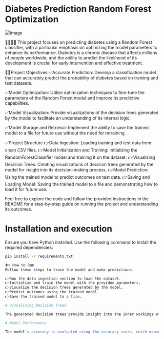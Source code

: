 # Diabetes Prediction Random Forest Optimization

![image](https://github.com/Munchkinland/Diabetes-Predictor-Random-Forest-Optimizer/assets/92251234/e1e072cb-4164-492d-b93d-214d6ec2d693)

👩‍⚕️👨‍⚕ This project focuses on predicting diabetes using a Random Forest classifier, with a particular emphasis on optimizing the model parameters to enhance its performance. Diabetes is a chronic disease that affects millions of people worldwide, and the ability to predict the likelihood of its development is crucial for early intervention and effective treatment.

👩‍💻Project Objectives
✅Accurate Prediction: Develop a classification model that can accurately predict the probability of diabetes based on training and test datasets.

✅Model Optimization: Utilize optimization techniques to fine-tune the parameters of the Random Forest model and improve its predictive capabilities.

✅Model Visualization: Provide visualizations of the decision trees generated by the model to facilitate an understanding of its internal logic.

✅Model Storage and Retrieval: Implement the ability to save the trained model to a file for future use without the need for retraining.

✅Project Structure
👉Data Ingestion: Loading training and test data from clean CSV files.
👉Model Initialization and Training: Initializing the RandomForestClassifier model and training it on the dataset.
👉Visualizing Decision Trees: Creating visualizations of decision trees generated by the model for insight into its decision-making process.
👉Model Prediction: Using the trained model to predict outcomes on test data.
👉Saving and Loading Model: Saving the trained model to a file and demonstrating how to load it for future use.

Feel free to explore the code and follow the provided instructions in the README for a step-by-step guide on running the project and understanding its outcomes.

# Installation and execution
Ensure you have Python installed. Use the following command to install the required dependencies:

```bash
pip install -r requirements.txt

⛹️‍♀️ How to Run
Follow these steps to train the model and make predictions:

👉Run the data ingestion section to load the dataset.
👉Initialize and train the model with the provided parameters.
👉Visualize the decision trees generated by the model.
👉Predict outcomes using the trained model.
👉Save the trained model to a file.

# Visualizing Decision Trees

The generated decision trees provide insight into the inner workings of the Random Forest model. The `tree.png` file showcases the structure of the first four trees in the ensemble.

# Model Performance

The model's accuracy is evaluated using the accuracy score, which measures the proportion of correctly predicted outcomes. A higher accuracy score indicates better model performance.

